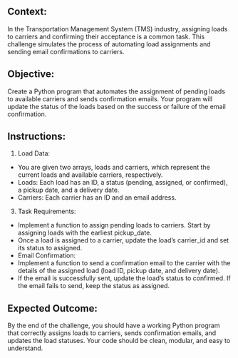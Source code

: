 ## Context:

In the Transportation Management System (TMS) industry, assigning loads to carriers and confirming their acceptance is a common task. This challenge simulates the process of automating load assignments and sending email confirmations to carriers.

## Objective:

Create a Python program that automates the assignment of pending loads to available carriers and sends confirmation emails. Your program will update the status of the loads based on the success or failure of the email confirmation.

## Instructions:
 
1.	Load Data:
 
- You are given two arrays, loads and carriers, which represent the current loads and available carriers, respectively.
- Loads: Each load has an ID, a status (pending, assigned, or confirmed), a pickup date, and a delivery date.
- Carriers: Each carrier has an ID and an email address.
3.	Task Requirements:
- Implement a function to assign pending loads to carriers. Start by assigning loads with the earliest pickup_date.
- Once a load is assigned to a carrier, update the load’s carrier_id and set its status to assigned.
-	Email Confirmation:
-	Implement a function to send a confirmation email to the carrier with the details of the assigned load (load ID, pickup date, and delivery date).
-	If the email is successfully sent, update the load’s status to confirmed. If the email fails to send, keep the status as assigned.

## Expected Outcome:
By the end of the challenge, you should have a working Python program that correctly assigns loads to carriers, sends confirmation emails, and updates the load statuses. Your code should be clean, modular, and easy to understand.
